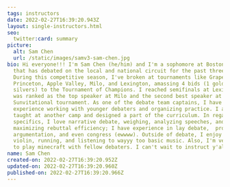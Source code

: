 ```yaml
---
tags: instructors
date: 2022-02-27T16:39:20.943Z
layout: single-instructors.html
seo:
  twitter:card: summary
picture:
  alt: Sam Chen
  url: /static/images/samv3-sam-chen.jpg
bio: Hi everyone!!! I'm Sam Chen (he/him) and I'm a sophomore at Boston Latin
  that has debated on the local and national circuit for the past three years.
  During this competitive season, I've broken at tournaments like Grapevine,
  Princeton, Apple Valley, Milo, and Lexington, amassing 4 bids (1 gold, 3
  silvers) to the Tournament of Champions. I reached semifinals at Lexington and
  was ranked as the top speaker at Milo and the second best speaker at the
  Sunvitational tournament. As one of the debate team captains, I have
  experience working with younger debaters and organizing practice. I also have
  taught at another camp and designed a part of the curriculum. In regards to
  specifics, I love narrative debate, weighing, analyzing speeches, and
  maximizing rebuttal efficiency; I have experience in lay debate,  progressive
  argumentation, and even congress (ewwww). Outside of debate, I enjoy playing
  violin, running, and listening to wayyy too basic music. Also, I'm very down
  to play minecraft with fellow debaters. I can't wait to instruct y'all !! :))
name: Sam Chen
created-on: 2022-02-27T16:39:20.952Z
updated-on: 2022-02-27T16:39:20.960Z
published-on: 2022-02-27T16:39:20.966Z
---
```

